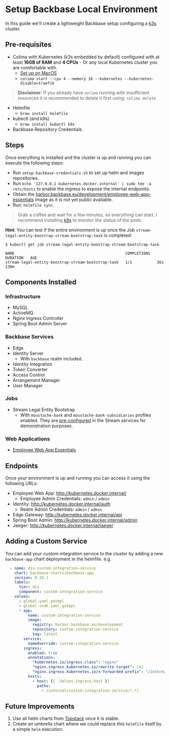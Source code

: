 # Setup Backbase Local Environment

In this guide we'll create a lightweight Backbase setup configuring a [k3s](https://k3s.io/) cluster.

## Pre-requisites

- Colima with Kubernetes (k3s embedded by default) configured with at least **16GB of RAM** and **4 CPUs** - Or any local Kubernetes cluster you are comfortable with.
    * [Set up on MacOS](https://backbase.atlassian.net/wiki/spaces/CE/pages/3584589953/How+to+replace+Docker+Desktop+with+Colima)
    * `colima start --cpu 4 --memory 16 --kubernetes --kubernetes-disable=traefik`
> **Disclaimer**: If you already have `colima` running with insufficient resources it is recommended to delete it first
> using: `colima delete`
- Helmfile
    * `brew install helmfile`
- kubectl (and k9s)
    * `brew install kubectl k9s`
- Backbase Repository Credentials

## Steps

Once everything is installed and the cluster is up and running you can execute the following steps:

* Run `setup-backbase-credentials.sh` to set up helm and images repositories.
* Run `echo '127.0.0.1 kubernetes.docker.internal' | sudo tee -a /etc/hosts` to enable the ingress to expose the internal endpoints.
* Obtain the [harbor.backbase.eu/development/employee-web-app-essentials](../images/employee-web-app-essentials/README.md) image as it is not yet public
  available.
* Run: `helmfile sync`.

> Grab a coffee and wait for a few minutes, so everything can start. I recommend installing [k9s](https://k9scli.io/) to
> monitor the status
> of the pods.

**Hint**: You can test if the entire environment is up once the Job `stream-legal-entity-boostrap-stream-bootstrap-task`
is completed:

```shell
$ kubectl get job stream-legal-entity-boostrap-stream-bootstrap-task

NAME                                                 COMPLETIONS   DURATION   AGE
stream-legal-entity-boostrap-stream-bootstrap-task   1/1           56s        138m
```

## Components Installed

### Infrastructure

- MySQL
- ActiveMQ
- Nginx Ingress Controller
- Spring Boot Admin Server

### Backbase Services

- Edge
- Identity Server
    * With `backbase` realm included.
- Identity Integration
- Token Converter
- Access Control
- Arrangement Manager
- User Manager

### Jobs

- Stream Legal Entity Bootstrap
  * With `moustache-bank` and `moustache-bank-subsidiaries` profiles enabled. They are [pre-configured](https://github.com/Backbase/stream-services/blob/master/stream-legal-entity/legal-entity-bootstrap-task/src/main/resources/application.yml#L24) in the Stream services for demonstration purposes.

### Web Applications

- [Employee Web App Essentials](https://community.backbase.com/documentation/employee_web_app/latest/deploy_web_app)

## Endpoints

Once your environment is up and running you can access it using the following URLs:

- Employee Web App: http://kubernetes.docker.internal/
    * Employee Admin Credentials: `admin` / `admin`
- Identity: http://kubernetes.docker.internal/auth
    * Realm Admin Credentials: `admin` / `admin`
- Edge Gateway: http://kubernetes.docker.internal/api
- Spring Boot Admin: http://kubernetes.docker.internal/admin
- Jaeger: http://kubernetes.docker.internal/jaeger

## Adding a Custom Service

You can add your custom integration service to the cluster by adding a new `backbase-app` chart deployment in the helmfile. e.g.
```yaml
  - name: dis-custom-integration-service
    chart: backbase-charts/backbase-app
    version: 0.24.1
    labels:
      tier: dis
      component: custom-integration-service
    values:
      - global.yaml.gotmpl
      - global-ssdk.yaml.gotmpl
      - app:
          name: custom-integration-service
          image:
            registry: harbor.backbase.eu/development
            repository: custom-integration-service
            tag: latest
        service:
          nameOverride: custom-integration-service
        ingress:
          enabled: true
          annotations:
            "kubernetes.io/ingress.class": "nginx"
            "nginx.ingress.kubernetes.io/rewrite-target": /$1
            "nginx.ingress.kubernetes.io/x-forwarded-prefix": "/internal/custom-integration-service"
          hosts:
            - host: {{ .Values.ingress.host }}
              paths:
                - /internal/custom-integration-service/(.*)
```

## Future Improvements

1. Use all helm charts
   from [Topstack](https://backbase.atlassian.net/wiki/spaces/BAAS/pages/3842146431/New+helm+charts+based+on+library+first+implementation)
   once it is stable.
2. Create an umbrella chart where we could replace this `helmfile` itself by a simple `helm` execution.
